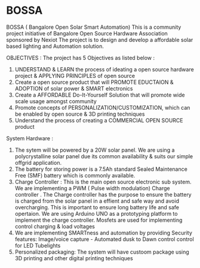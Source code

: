 # BOSSA
BOSSA ( Bangalore Open Solar Smart Automation)
This is a community project initiative of Bangalore Open Source Hardware Association sponsored by Nexiot
The project is to design and develop a affordable solar based lighting and Automation solution.

OBJECTIVES :
The project has 5 Objectives as listed below :
   1. UNDERSTAND & LEARN the process of ideating a open source hardware project & APPLYING PRINCIPLES of open source
   2. Create a open source product that will PROMOTE EDUCTAION & ADOPTION of solar power & SMART electronics
   3. Create a AFFORDABLE Do-It-Yourself Solution that will promote wide scale usage amongst community 
   4. Promote concepts of PERSONALIZATION/CUSTOMIZATION, which can be enabled by open source & 3D printing techniques
   5. Understand the process of creating a COMMERCIAL OPEN SOURCE product


System Hardware :
1. The sytem will be powered by a 20W solar panel. We are using a polycrystalline solar panel due its common availability & suits our simple offgrid application.
2. The battery for storing power is a 7.5Ah standard Sealed Maintenance Free (SMF) battery which is commonly available.
3. Charge Controller : This is the main open source electronic sub system. We are implementing a PWM ( Pulse width modulation) Charge controller . The Charge controller has the purpose to ensure the battery is charged from the solar panel in a effient and safe way and avoid overcharging. This is important to ensure long battery life and safe opertaion.
We are using Arduino UNO as a prototyping platform to implement the charge controller. Mosfets are used for implementing control charging & load voltages
4. We are implementing SMARTness and automation by providing Security features: Image/voice capture - Automated dusk to Dawn control control for LED Tubelights
5. Personalized packaging: The system will have custoom package using 3D printing and other digital printing techniques

